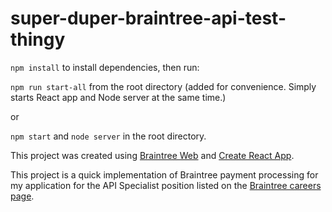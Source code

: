 # super-duper-braintree-api-test-thingy

`npm install` to install dependencies, then run:

`npm run start-all` from the root directory (added for convenience. Simply starts React app and Node server at the same time.)

or

`npm start` and `node server` in the root directory.

This project was created using [Braintree Web](https://github.com/braintree/braintree-web) and [Create React App](https://github.com/facebookincubator/create-react-app).

This project is a quick implementation of Braintree payment processing for my application for the API Specialist position listed on the [Braintree careers page](https://boards.greenhouse.io/braintree/jobs/1141106?gh_jid=1141106).

